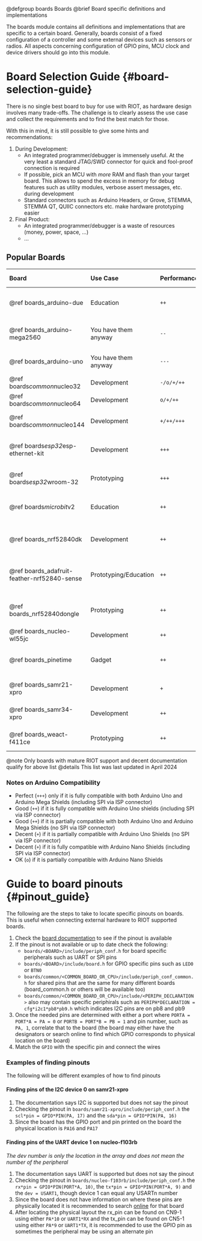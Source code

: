 @defgroup    boards Boards
@brief       Board specific definitions and implementations

The boards module contains all definitions and implementations that are
specific to a certain board. Generally, boards consist of a fixed
configuration of a controller and some external devices such as sensors or
radios. All aspects concerning configuration of GPIO pins, MCU clock and
device drivers should go into this module.


Board Selection Guide {#board-selection-guide}
=====================

There is no single best board to buy for use with RIOT, as hardware design
involves many trade-offs. The challenge is to clearly assess the use case and
collect the requirements and to find the best match for those.

With this in mind, it is still possible to give some hints and recommendations:

1. During Development:
    - An integrated programmer/debugger is immensely useful. At the very least
      a standard JTAG/SWD connector for quick and fool-proof connection is
      required
    - If possible, pick an MCU with *more* RAM and flash than your target board.
      This allows to spend the excess in memory for debug features such as
      utility modules, verbose assert messages, etc. during development
    - Standard connectors such as Arduino Headers, or Grove, STEMMA, STEMMA QT,
      QUIIC connectors etc. make hardware prototyping easier
2. Final Product:
    - An integrated programmer/debugger is a waste of resources (money, power,
      space, ...)
    - ...

Popular Boards
--------------

| Board                                       | Use Case              | Performance   | Integrated Debugger   | Integrated Networking             | Native USB    | Arduino Headers       | Other Connectors          | Integrated Sensors/...                                | Breadboard Friendly   | Costs     | Remarks                       |
|:------------------------------------------- |:--------------------- |:------------- |:--------------------- |:--------------------------------- |:------------- |:--------------------- |:------------------------- |:----------------------------------------------------- |:--------------------- |:--------- |:----------------------------- |
| @ref boards_arduino-due                     | Education             | `++`          | ✔                     | ✗                                 | ✔             | `+++` (Uno, Mega, ISP)| ✗                         | `-` (1 LED)                                           | `+`                   | `o`       | Better buy the nrf52840dk     |
| @ref boards_arduino-mega2560                | You have them anyway  | `--`          | ✗                     | ✗                                 | ✗             | `+++` (Uno, Mega, ISP)| ✗                         | `-` (1 LED)                                           | `+`                   | `--`      | Better buy the nrf52840dk     |
| @ref boards_arduino-uno                     | You have them anyway  | `---`         | ✗                     | ✗                                 | ✗             | `++` (Uno, ISP)       | ✗                         | `-` (1 LED)                                           | `+`                   | `--`      | You like pain, don't you?     |
| @ref boards*common*nucleo32                 | Development           | `-/o/+/++`    | ✔                     | ✗                                 | ✗             | `o` (Nano)            | Custom                    | `o` (1 button, 1 LED)                                 | `+`                   | `++`      | Good bang for the buck        |
| @ref boards*common*nucleo64                 | Development           | `o/+/++`      | ✔                     | ✗                                 | ✗             | `+` (Uno)             | ST Morpho Headers         | `o` (1 button, 1 LED)                                 | `+`                   | `++`      | Good bang for the buck        |
| @ref boards*common*nucleo144                | Development           | `+/++/+++`    | ✔                     | (✔) (some have Ethernet)          | ✔             | `++` (Uno, Mega)      | ST Morpho Headers         | `+` (1 button, 3 LEDs)                                | `+`                   | `++`      | Good bang for the buck        |
| @ref boards*esp32*esp-ethernet-kit          | Development           | `+++`         | ✔                     | ✔ (WiFi, BLE, Ethernet, custom)   | ✗             | ✗                     | Custom                    | `-` (1 button)                                        | `+`                   | `o`       | Requires proprietary software |
| @ref boards*esp32*wroom-32                  | Prototyping           | `+++`         | ✗                     | ✔ (WiFi, BLE, custom)             | ✗             | ✗                     | Custom                    | `-` (1 button)                                        | `+++`                 | `+++`     | Requires proprietary software |
| @ref boards*microbit*v2                     | Education             | `++`          | ✔                     | ✔ (802.15.4, BLE, custom)         | ✗             | ✗                     | micro:bit edge connector  | `+++` (6 buttons, LED matrix, mic, speaker, IMO)      | `--`                  | `++`      | Good education board          |
| @ref boards_nrf52840dk                      | Development           | `++`          | ✔                     | ✔ (802.15.4, BLE, custom)         | ✔             | `+++`(Uno, Mega)      | Custom                    | `+` (4 buttons, 4 LEDs)                               | `+`                   | `+`       | Good wireless dev board       |
| @ref boards_adafruit-feather-nrf52840-sense | Prototyping/Education | `++`          | ✗                     | ✔ (802.15.4, BLE, custom)         | ✔             | ✗                     | Adafruit Feather          | `++` (orientation, air parameters, light/gestures)    | `+++`                 | `+`       | used in [inetrg exercises]    |
| @ref boards_nrf52840dongle                  | Prototyping           | `++`          | ✗                     | ✔ (802.15.4, BLE, custom)         | ✔             | ✗                     | Custom                    |  o  (1 button, 4 LEDs)                                | `++`                  | `++`      | Excellent border router       |
| @ref boards_nucleo-wl55jc                   | Development           | `++`          | ✔                     | ✔ (LoRa)                          | ✗             | `+` (Uno)             | ST Morpho Headers         | `+` (3 buttons, 3 LEDs)                               | `+`                   | `++`      | Good bang for the buck        |
| @ref boards_pinetime                        | Gadget                | `++`          | ✗                     | ✔ (BLE)                           | ✗             | ✗                     | ✗                         | `+++` (LCD, button, touch screen, IMU, flash, ...)    | `---`                 | `+++`     | Buy two: One with SWD access  |
| @ref boards_samr21-xpro                     | Development           | `+`           | ✔                     | ✔ (802.15.4)                      | ✔             | ✗                     | XPRO Expansion Header     | `o` (1 button, 1 LED)                                 | `+`                   | `--`      | Quite expensive               |
| @ref boards_samr34-xpro                     | Development           | `++`          | ✔                     | ✔ (LoRa)                          | ✔             | ✗                     | XPRO Expansion Header     | `o` (1 button, 2 LEDs)                                | `+`                   | `---`     | Got a spare kidney to sell?   |
| @ref boards_weact-f411ce                    | Prototyping           | `++`          | ✗                     | ✗                                 | ✔             | ✗                     | Custom                    | `+` (1 button, 1 LED, SPI flash)                      | `+++`                 | `+++`     | Excellent bang for the buck   |

@note       Only boards with mature RIOT support and decent documentation qualify for above list
@details    This list was last updated in April 2024


<!-- Add when doc is fixed
| @ref boards_b-l072z-lrwan1            | Development           | `+`           | ✔                     | ✔ (LoRa)                          | ✗             | `++` (Uno, Mega)      | ST Morpho Headers         | `+` (1 button, 4 LEDs)                                | `+`                   | `++`      | Good bang for the buck        |
-->

[inetrg exercises]: https://github.com/inetrg/exercises

### Notes on Arduino Compatibility

- Perfect (`+++`) only if it is fully compatible with both Arduino Uno and Arduino Mega Shields (including SPI via ISP connector)
- Good (`++`) if it is fully compatible with Arduino Uno shields (including SPI via ISP connector)
- Good (`++`) if it is partially compatible with both Arduino Uno and Arduino Mega Shields (no SPI via ISP connector)
- Decent (`+`) if it is partially compatible with Arduino Uno Shields (no SPI via ISP connector)
- Decent (`+`) if it is fully compatible with Arduino Nano Shields (including SPI via ISP connector)
- OK (`o`) if it is partially compatible with Arduino Nano Shields

Guide to board pinouts {#pinout_guide}
=====================================

The following are the steps to take to locate specific pinouts on boards.
This is useful when connecting external hardware to RIOT supported boards.

1. Check the [board documentation](http://doc.riot-os.org/group__boards.html)
to see if the pinout is available
2. If the pinout is not available or up to date check the following:
    - `boards/<BOARD>/include/periph_conf.h` for board specific
peripherals such as UART or SPI pins
    - `boards/<BOARD>/include/board.h` for GPIO specific pins such
as `LED0` or `BTN0`
    - `boards/common/<COMMON_BOARD_OR_CPU>/include/periph_conf_common.h`
for shared pins that are the same for many different boards (board_common.h
or others will be available too)
    - `boards/common/<COMMON_BOARD_OR_CPU>/include/<PERIPH_DECLARATION>`
also may contain specific periphirals such as
`PERIPH*DECLARATION = cfg*i2c1*pb8*pb9.h` which indicates I2C pins are on
pb8 and pb9
3. Once the needed pins are determined with either a port where
`PORTA = PORT*A = PA = 0` or `PORTB = PORT*B = PB = 1` and pin
number, such as `PA, 1`, correlate that to the board (the board
may either have the designators or search online to find which GPIO
corresponds to physical location on the board)
4. Match the `GPIO` with the specific pin and connect the wires

### Examples of finding pinouts
The following will be different examples of how to find pinouts

#### Finding pins of the I2C device 0 on samr21-xpro
1. The documentation says I2C is supported but does not say the pinout
2. Checking the pinout in `boards/samr21-xpro/include/periph_conf.h` the
`scl*pin = GPIO*PIN(PA, 17)` and the `sda*pin = GPIO*PIN(PA, 16)`
3. Since the board has the GPIO port and pin printed on the board the
physical location is `PA16` and `PA17`

#### Finding pins of the UART device 1 on nucleo-f103rb
_The dev number is only the location in the array and does not mean the
number of the peripheral_
1. The documentation says UART is supported but does not say the pinout
2. Checking the pinout in `boards/nucleo-f103rb/include/periph_conf.h` the
`rx*pin = GPIO*PIN(PORT*A, 10)`, the `tx*pin = GPIO*PIN(PORT*A, 9)` and the
`dev = USART1`, though device 1 can equal any USARTn number
3. Since the board does not have information on where these pins are
physically located it is recommended to search
[online](https://os.mbed.com/platforms/ST-Nucleo-F103RB/) for that board
4. After locating the physical layout the rx_pin can be found on CN9-1
using either `PA*10` or `UART1*RX` and the tx_pin can be found on CN5-1
using either `PA*9` or `UART1*TX`, it is recommended to use the GPIO pin as
sometimes the peripheral may be using an alternate pin
